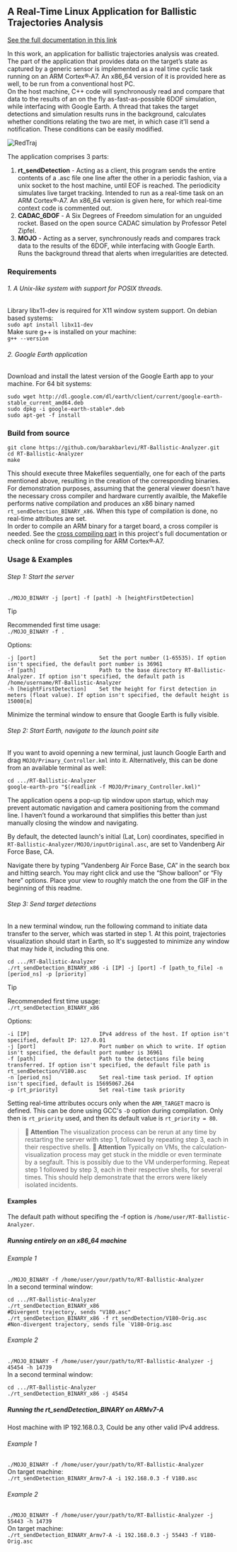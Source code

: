 ## A Real-Time Linux Application for Ballistic Trajectories Analysis
[See the full documentation in this link](https://docs.google.com/document/d/1E4sZPrR8SMirfW4VgnSzsHGLtWLYPDiTgV4Ykeg03AU/edit?usp=sharing)

In this work, an application for ballistic trajectories analysis was created. The part of the application that provides data on the target’s state as captured by a generic sensor is implemented as a real time cyclic task running on an ARM Cortex®‑A7. An x86_64 version of it is provided here as well, to be run from a conventional host PC.\
On the host machine, C++ code will synchronously read and compare that data to the results of an on the fly as-fast-as-possible 6DOF simulation, while interfacing with Google Earth. A thread that takes the target detections and simulation results runs in the background, calculates whether conditions relating the two are met, in which case it'll send a notification. These conditions can be easily modified.

![RedTraj](https://github.com/user-attachments/assets/4337a711-6664-4af9-b5c2-fa2295bb56f8)

The application comprises 3 parts:
1. **rt_sendDetection** - Acting as a client, this program sends the entire contents of a .asc file one line after the other in a periodic fashion, via a unix socket to the host machine, until EOF is reached. The periodicity simulates live target tracking. Intended to run as a real-time task on an ARM Cortex®‑A7. An x86_64 version is given here, for which real-time context code is commented out.
2. **CADAC_6DOF** - A Six Degrees of Freedom simulation for an unguided rocket. Based on the open source CADAC simulation by Professor Petel Zipfel.
3. **MOJO** - Acting as a server, synchronously reads and compares track data to the results of the 6DOF, while interfacing with Google Earth. Runs the background thread that alerts when irregularities are detected.

### Requirements
###### 1. A Unix-like system with support for POSIX threads.
Library libx11-dev is required for X11 window system support. On debian based systems:\
`sudo apt install libx11-dev`\
Make sure g++ is installed on your machine:\
`g++ --version`
###### 2. Google Earth application
Download and install the latest version of the Google Earth app to your machine. For 64 bit systems:
```
sudo wget http://dl.google.com/dl/earth/client/current/google-earth-stable_current_amd64.deb
sudo dpkg -i google-earth-stable*.deb
sudo apt-get -f install
```

### Build from source
```
git clone https://github.com/barakbarlevi/RT-Ballistic-Analyzer.git
cd RT-Ballistic-Analyzer
make
```
This should execute three Makefiles sequentially, one for each of the parts mentioned above, resulting in the creation of the corresponding binaries.\
For demonstration purposes, assuming that the general viewer doesn't have the necessary cross compiler and hardware currently availble, the Makefile performs native compilation and produces an x86 binary named `rt_sendDetection_BINARY_x86`. When this type of compilation is done, no real-time attributes are set.\
In order to compile an ARM binary for a target board, a cross compiler is needed. See the [cross compiling part](https://docs.google.com/document/d/1E4sZPrR8SMirfW4VgnSzsHGLtWLYPDiTgV4Ykeg03AU/edit?tab=t.0#bookmark=id.ufanmj8n2ej) in this project's full documentation or check online for cross compiling for ARM Cortex®‑A7.


### Usage & Examples

###### Step 1: Start the server
`./MOJO_BINARY -j [port] -f [path] -h [heightFirstDetection]`
> [!TIP]
> Recommended first time usage:\
> `./MOJO_BINARY -f .`

Options:
```
-j [port]                    Set the port number (1-65535). If option isn't specified, the default port number is 36961
-f [path]                    Path to the base directory RT-Ballistic-Analyzer. If option isn't specified, the default path is /home/username/RT-Ballistic-Analyzer
-h [heightFirstDetection]    Set the height for first detection in meters (float value). If option isn't specified, the default height is 15000[m]
```

Minimize the terminal window to ensure that Google Earth is fully visible.
###### Step 2: Start Earth, navigate to the launch point site
If you want to avoid openning a new terminal, just launch Google Earth and drag `MOJO/Primary_Controller.kml` into it. Alternatively, this can be done from an available terminal as well:
```
cd .../RT-Ballistic-Analyzer
google-earth-pro "$(readlink -f MOJO/Primary_Controller.kml)"
```
The application opens a pop-up tip window upon startup, which may prevent automatic navigation and camera positioning from the command line. I haven’t found a workaround that simplifies this better than just manually closing the window and navigating.

By default, the detected launch's initial (Lat, Lon) coordinates, specified in `RT-Ballistic-Analyzer/MOJO/inputOriginal.asc`, are set to Vandenberg Air Force Base, CA.

Navigate there by typing “Vandenberg Air Force Base, CA” in the search box and hitting search. You may right click and use the “Show balloon” or “Fly here” options. Place your view to roughly match the one from the GIF in the beginning of this readme.
###### Step 3: Send target detections
In a new terminal window, run the following command to initiate data transfer to the server, which was started in step 1. At this point, trajectories visualization should start in Earth, so It's suggested to minimize any window that may hide it, including this one. 
```
cd .../RT-Ballistic-Analyzer
./rt_sendDetection_BINARY_x86 -i [IP] -j [port] -f [path_to_file] -n [period_ns] -p [priority]
```
> [!TIP]
> Recommended first time usage:\
> `./rt_sendDetection_BINARY_x86`

 Options:
```
-i [IP]                      IPv4 address of the host. If option isn't specified, default IP: 127.0.01
-j [port]                    Port number on which to write. If option isn't specified, the default port number is 36961
-f [path]                    Path to the detections file being transferred. If option isn't specified, the default file path is rt_sendDetection/V180.asc
-n [period_ns]               Set real-time task period. If option isn't specified, default is 15695067.264
-p [rt_priority]             Set real-time task priority
```
Setting real-time attributes occurs only when the `ARM_TARGET` macro is defined. This can be done using GCC's `-D` option during compilation. Only then is `rt_priority` used, and then its default value is `rt_priority = 80`.

> **🔔 Attention**
> The visualization process can be rerun at any time by restarting the server with step 1, followed by repeating step 3, each in their respective shells.
> **🔔 Attention**
> Typically on VMs, the calculation-visualization process may get stuck in the middle or even terminate by a segfault. This is possibly due to the VM underperforming. Repeat step 1 followed by step 3, each in their respective shells, for several times. This should help demonstrate that the errors were likely isolated incidents.

#### Examples
The default path without specifing the -f option is `/home/user/RT-Ballistic-Analyzer`.

##### Running entirely on an x86_64 machine
###### Example 1
`./MOJO_BINARY -f /home/user/your/path/to/RT-Ballistic-Analyzer`\
In a second terminal window:
```
cd .../RT-Ballistic-Analyzer
./rt_sendDetection_BINARY_x86                                     #Divergent trajectory, sends "V180.asc"
./rt_sendDetection_BINARY_x86 -f rt_sendDetection/V180-Orig.asc   #Non-divergent trajectory, sends file `V180-Orig.asc
```
###### Example 2
`./MOJO_BINARY -f /home/user/your/path/to/RT-Ballistic-Analyzer -j 45454 -h 14739`\
In a second terminal window:
```
cd .../RT-Ballistic-Analyzer
./rt_sendDetection_BINARY_x86 -j 45454
```
##### Running the rt_sendDetection_BINARY on ARMv7-A
Host machine with IP 192.168.0.3, Could be any other valid IPv4 address.

###### Example 1
`./MOJO_BINARY -f /home/user/your/path/to/RT-Ballistic-Analyzer`\
On target machine:\
`./rt_sendDetection_BINARY_Armv7-A -i 192.168.0.3 -f V180.asc`
###### Example 2
`./MOJO_BINARY -f /home/user/your/path/to/RT-Ballistic-Analyzer -j 55443 -h 14739`\
On target machine:\
`./rt_sendDetection_BINARY_Armv7-A -i 192.168.0.3 -j 55443 -f V180-Orig.asc`
